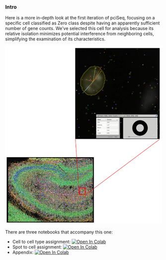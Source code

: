 ### Intro

Here is a more in-depth look at the first iteration of pciSeq, focusing on a specific cell classified as Zero class despite having an apparently sufficient number of gene counts. We've selected this cell for analysis because its relative isolation minimizes potential interference from neighboring cells, simplifying the examination of its characteristics.

<p>
    <img src="https://github.com/acycliq/pciSeq_iter_0/blob/master/screenshot.png?raw=true" alt="screenshot"/>
</p>

There are three notebooks that accompany this one:
* Cell to cell type assignment: [![Open In Colab](https://colab.research.google.com/assets/colab-badge.svg)](https://colab.research.google.com/github/acycliq/pciSeq_iter_0/blob/master/iter_0_Cell_to_celltype.ipynb)
* Spot to cell assignment: [![Open In Colab](https://colab.research.google.com/assets/colab-badge.svg)](https://colab.research.google.com/github/acycliq/pciSeq_iter_0/blob/master/iter_0_Spot_to_cell.ipynb)
* Appendix: [![Open In Colab](https://colab.research.google.com/assets/colab-badge.svg)](https://colab.research.google.com/github/acycliq/pciSeq_iter_0/blob/master/appendix.ipynb) 



